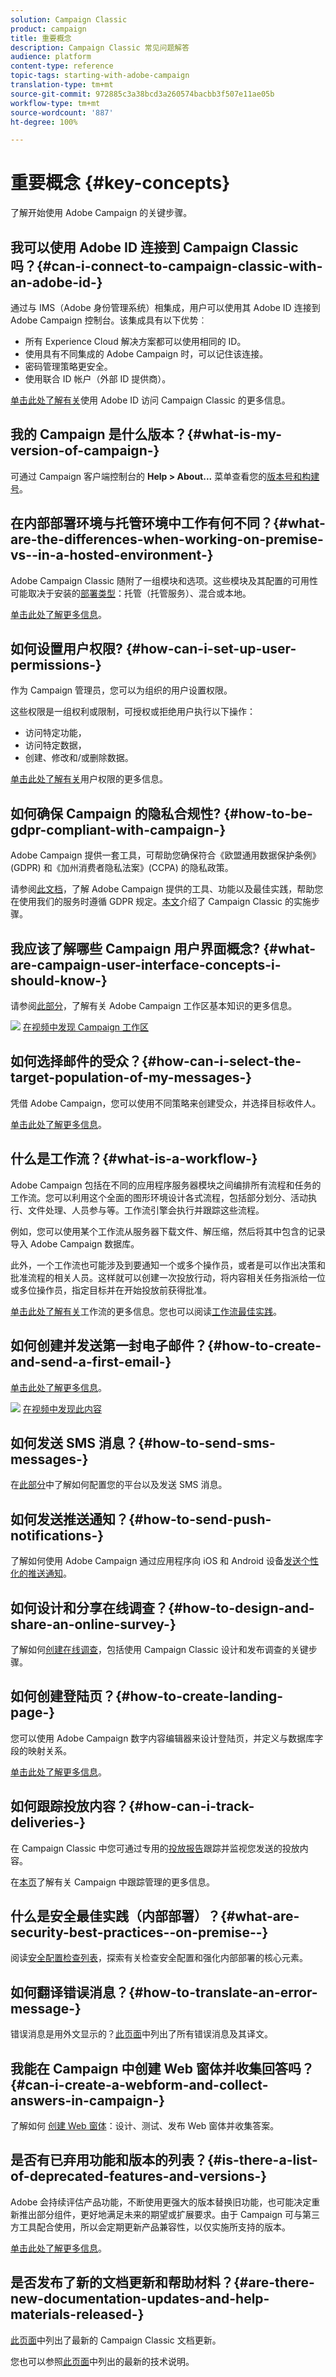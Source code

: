```yaml
---
solution: Campaign Classic
product: campaign
title: 重要概念
description: Campaign Classic 常见问题解答
audience: platform
content-type: reference
topic-tags: starting-with-adobe-campaign
translation-type: tm+mt
source-git-commit: 972885c3a38bcd3a260574bacbb3f507e11ae05b
workflow-type: tm+mt
source-wordcount: '887'
ht-degree: 100%

---
```



# 重要概念 {#key-concepts}

了解开始使用 Adobe Campaign 的关键步骤。

## 我可以使用 Adobe ID 连接到 Campaign Classic 吗？{#can-i-connect-to-campaign-classic-with-an-adobe-id-}

通过与 IMS（Adobe 身份管理系统）相集成，用户可以使用其 Adobe ID 连接到 Adobe Campaign 控制台。该集成具有以下优势︰

* 所有 Experience Cloud 解决方案都可以使用相同的 ID。
* 使用具有不同集成的 Adobe Campaign 时，可以记住该连接。
* 密码管理策略更安全。
* 使用联合 ID 帐户（外部 ID 提供商）。

[单击此处了解有关](../../integrations/using/about-adobe-id.md)使用 Adobe ID 访问 Campaign Classic 的更多信息。

## 我的 Campaign 是什么版本？{#what-is-my-version-of-campaign-}

可通过 Campaign 客户端控制台的 **Help > About...** 菜单查看您的[版本号和构建号](../../platform/using/launching-adobe-campaign.md#getting-your-campaign-version)。

## 在内部部署环境与托管环境中工作有何不同？{#what-are-the-differences-when-working-on-premise-vs--in-a-hosted-environment-}

Adobe Campaign Classic 随附了一组模块和选项。这些模块及其配置的可用性可能取决于安装的[部署类型](../../installation/using/hosting-models.md)：托管（托管服务）、混合或本地。

[单击此处了解更多信息](../../installation/using/capability-matrix.md)。

## 如何设置用户权限? {#how-can-i-set-up-user-permissions-}

作为 Campaign 管理员，您可以为组织的用户设置权限。

这些权限是一组权利或限制，可授权或拒绝用户执行以下操作：

* 访问特定功能，
* 访问特定数据，
* 创建、修改和/或删除数据。

[单击此处了解有关](../../platform/using/access-management.md)用户权限的更多信息。

## 如何确保 Campaign 的隐私合规性? {#how-to-be-gdpr-compliant-with-campaign-}

Adobe Campaign 提供一套工具，可帮助您确保符合《欧盟通用数据保护条例》(GDPR) 和《加州消费者隐私法案》(CCPA) 的隐私政策。

请参阅[此文档](https://helpx.adobe.com/cn/campaign/kb/campaign-privacy-overview.html)，了解 Adobe Campaign 提供的工具、功能以及最佳实践，帮助您在使用我们的服务时遵循 GDPR 规定。[本文](https://helpx.adobe.com/cn/campaign/kb/acc-privacy.html)介绍了 Campaign Classic 的实施步骤。

## 我应该了解哪些 Campaign 用户界面概念? {#what-are-campaign-user-interface-concepts-i-should-know-}

请参阅[此部分](../../platform/using/adobe-campaign-workspace.md)，了解有关 Adobe Campaign 工作区基本知识的更多信息。

![](assets/do-not-localize/how-to-video.png) [在视频中发现 Campaign 工作区](https://docs.adobe.com/content/help/zh-Hans/campaign-classic-learn/tutorials/getting-started/exploring-the-adobe-campaign-classic-user-interface.html)

## 如何选择邮件的受众？{#how-can-i-select-the-target-population-of-my-messages-}

凭借 Adobe Campaign，您可以使用不同策略来创建受众，并选择目标收件人。

[单击此处了解更多信息](../../delivery/using/steps-defining-the-target-population.md)。

## 什么是工作流？{#what-is-a-workflow-}

Adobe Campaign 包括在不同的应用程序服务器模块之间编排所有流程和任务的工作流。您可以利用这个全面的图形环境设计各式流程，包括部分划分、活动执行、文件处理、人员参与等。工作流引擎会执行并跟踪这些流程。

例如，您可以使用某个工作流从服务器下载文件、解压缩，然后将其中包含的记录导入 Adobe Campaign 数据库。

此外，一个工作流也可能涉及到要通知一个或多个操作员，或者是可以作出决策和批准流程的相关人员。这样就可以创建一次投放行动，将内容相关任务指派给一位或多位操作员，指定目标并在开始投放前获得批准。

[单击此处了解有关](../../workflow/using/about-workflows.md)工作流的更多信息。您也可以阅读[工作流最佳实践](../../workflow/using/building-a-workflow.md)。

## 如何创建并发送第一封电子邮件？{#how-to-create-and-send-a-first-email-}

[单击此处了解更多信息](../../delivery/using/about-email-channel.md)。

![](assets/do-not-localize/how-to-video.png) [在视频中发现此内容](https://docs.adobe.com/content/help/zh-Hans/campaign-classic-learn/tutorials/getting-started/creating-a-campaign-and-an-email.html)

## 如何发送 SMS 消息？{#how-to-send-sms-messages-}

在[此部分](../../delivery/using/sms-channel.md)中了解如何配置您的平台以及发送 SMS 消息。

## 如何发送推送通知？{#how-to-send-push-notifications-}

了解如何使用 Adobe Campaign 通过应用程序向 iOS 和 Android 设备[发送个性化的推送通知](../../delivery/using/creating-notifications.md)。

## 如何设计和分享在线调查？{#how-to-design-and-share-an-online-survey-}

了解如何[创建在线调查](../../web/using/getting-started-with-surveys.md)，包括使用 Campaign Classic 设计和发布调查的关键步骤。

## 如何创建登陆页？{#how-to-create-landing-page-}

您可以使用 Adobe Campaign 数字内容编辑器来设计登陆页，并定义与数据库字段的映射关系。

[单击此处了解更多信息](../../web/using/creating-a-landing-page.md)。

## 如何跟踪投放内容？{#how-can-i-track-deliveries-}

在 Campaign Classic 中您可通过专用的[投放报告](../../reporting/using/delivery-reports.md)跟踪并监视您发送的投放内容。

在[本页](https://helpx.adobe.com/cn/campaign/kb/acc-tracking.html)了解有关 Campaign 中跟踪管理的更多信息。

## 什么是安全最佳实践（内部部署）？{#what-are-security-best-practices--on-premise--}

阅读[安全配置检查列表](https://helpx.adobe.com/cn/campaign/kb/acc-security.html)，探索有关检查安全配置和强化内部部署的核心元素。

## 如何翻译错误消息？{#how-to-translate-an-error-message-}

错误消息是用外文显示的？[此页面](https://docs.adobe.com/content/help/en/campaign-classic/technicalresources/error_messages/error_codes.html)中列出了所有错误消息及其译文。

## 我能在 Campaign 中创建 Web 窗体并收集回答吗？{#can-i-create-a-webform-and-collect-answers-in-campaign-}

了解如何 [创建 Web 窗体](../../web/using/about-web-forms.md)：设计、测试、发布 Web 窗体并收集答案。

## 是否有已弃用功能和版本的列表？{#is-there-a-list-of-deprecated-features-and-versions-}

Adobe 会持续评估产品功能，不断使用更强大的版本替换旧功能，也可能决定重新推出部分组件，更好地满足未来的期望或扩展要求。由于 Campaign 可与第三方工具配合使用，所以会定期更新产品兼容性，以仅实施所支持的版本。

[单击此处了解更多信息](https://helpx.adobe.com/cn/campaign/kb/deprecated-and-removed-features.html)。

## 是否发布了新的文档更新和帮助材料？{#are-there-new-documentation-updates-and-help-materials-released-}

[此页面](https://docs.adobe.com/content/help/zh-Hans/campaign-classic/using/documentation-updates.html)中列出了最新的 Campaign Classic 文档更新。

您也可以参照[此页面](https://helpx.adobe.com/cn/campaign/kb/article-list.html)中列出的最新的技术说明。
